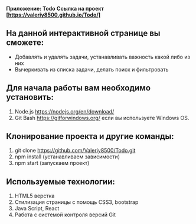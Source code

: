 **Приложение: Todo**
**Ссылка на проект [https://valeriy8500.github.io/Todo/]**

## На данной интерактивной странице вы сможете:
* Добавлять и удалять задачи, устанавливать важность какой либо из них
* Вычеркивать из списка задачи, делать поиск и фильтровать

## Для начала работы вам необходимо установить:
1. Node.js https://nodejs.org/en/download/
2. Git Bash https://gitforwindows.org/ если вы используете Windows OS.

## Клонирование проекта и другие команды:

1. git clone https://github.com/Valeriy8500/Todo.git
2. npm install (устанавливаем зависимости)
3. npm start (запускаем проект)

## Используемые технологии:
1. HTML5 верстка
2. Стилизация страницы с помощь CSS3, bootstrap
3. Java Script, React
4. Работа с системой контроля версий Git
